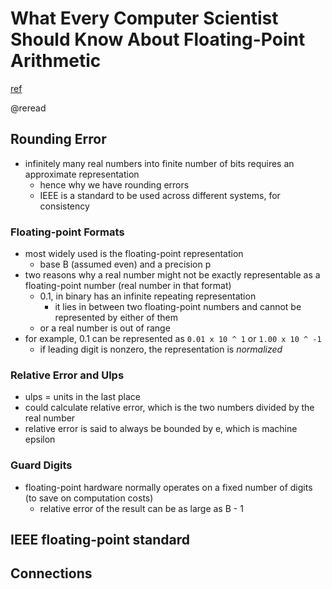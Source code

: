 # What Every Computer Scientist Should Know About Floating-Point Arithmetic
[ref](https://docs.oracle.com/cd/E19957-01/806-3568/ncg_goldberg.html#680)

@reread

## Rounding Error
- infinitely many real numbers into finite number of bits requires an approximate representation
  - hence why we have rounding errors
  - IEEE is a standard to be used across different systems, for consistency

### Floating-point Formats
- most widely used is the floating-point representation
  - base B (assumed even) and a precision p
- two reasons why a real number might not be exactly representable as a floating-point number (real number in that format)
  - 0.1, in binary has an infinite repeating representation
    - it lies in between two floating-point numbers and cannot be represented by either of them
  - or a real number is out of range
- for example, 0.1 can be represented as `0.01 x 10 ^ 1` or `1.00 x 10 ^ -1`
  - if leading digit is nonzero, the representation is *normalized*

### Relative Error and Ulps
- ulps = units in the last place
- could calculate relative error, which is the two numbers divided by the real number
- relative error is said to always be bounded by e, which is machine epsilon

### Guard Digits
- floating-point hardware normally operates on a fixed number of digits (to save on computation costs)
  - relative error of the result can be as large as B - 1


## IEEE floating-point standard

## Connections
